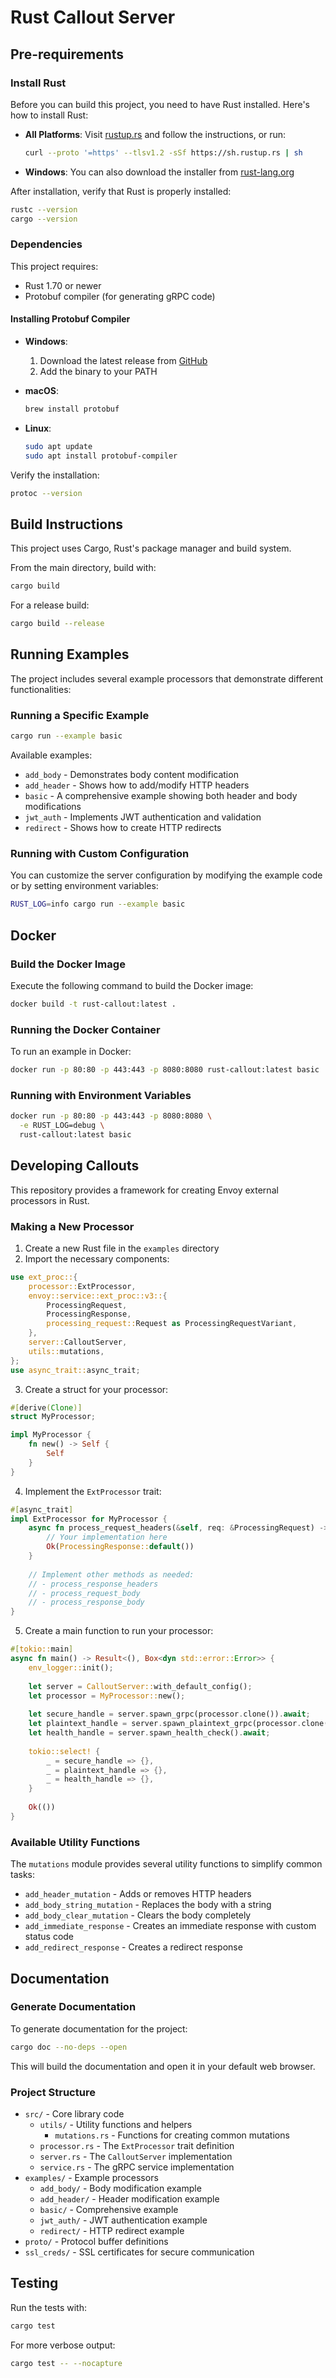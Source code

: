 # Rust Callout Server

## Pre-requirements

### Install Rust

Before you can build this project, you need to have Rust installed. Here's how to install Rust:

- **All Platforms**: Visit [rustup.rs](https://rustup.rs/) and follow the instructions, or run:
  ```sh
  curl --proto '=https' --tlsv1.2 -sSf https://sh.rustup.rs | sh
  ```

- **Windows**: You can also download the installer from [rust-lang.org](https://www.rust-lang.org/tools/install)

After installation, verify that Rust is properly installed:
```sh
rustc --version
cargo --version
```

### Dependencies

This project requires:
- Rust 1.70 or newer
- Protobuf compiler (for generating gRPC code)

#### Installing Protobuf Compiler

- **Windows**:
  1. Download the latest release from [GitHub](https://github.com/protocolbuffers/protobuf/releases)
  2. Add the binary to your PATH

- **macOS**:
  ```sh
  brew install protobuf
  ```

- **Linux**:
  ```sh
  sudo apt update
  sudo apt install protobuf-compiler
  ```

Verify the installation:
```sh
protoc --version
```

## Build Instructions

This project uses Cargo, Rust's package manager and build system.

From the main directory, build with:

```sh
cargo build
```

For a release build:

```sh
cargo build --release
```

## Running Examples

The project includes several example processors that demonstrate different functionalities:

### Running a Specific Example

```sh
cargo run --example basic
```

Available examples:
- `add_body` - Demonstrates body content modification
- `add_header` - Shows how to add/modify HTTP headers
- `basic` - A comprehensive example showing both header and body modifications
- `jwt_auth` - Implements JWT authentication and validation
- `redirect` - Shows how to create HTTP redirects

### Running with Custom Configuration

You can customize the server configuration by modifying the example code or by setting environment variables:

```sh
RUST_LOG=info cargo run --example basic
```

## Docker

### Build the Docker Image

Execute the following command to build the Docker image:

```sh
docker build -t rust-callout:latest .
```

### Running the Docker Container

To run an example in Docker:

```sh
docker run -p 80:80 -p 443:443 -p 8080:8080 rust-callout:latest basic
```

### Running with Environment Variables

```sh
docker run -p 80:80 -p 443:443 -p 8080:8080 \
  -e RUST_LOG=debug \
  rust-callout:latest basic
```

## Developing Callouts

This repository provides a framework for creating Envoy external processors in Rust.

### Making a New Processor

1. Create a new Rust file in the `examples` directory
2. Import the necessary components:

```rust
use ext_proc::{
    processor::ExtProcessor,
    envoy::service::ext_proc::v3::{
        ProcessingRequest,
        ProcessingResponse,
        processing_request::Request as ProcessingRequestVariant,
    },
    server::CalloutServer,
    utils::mutations,
};
use async_trait::async_trait;
```

3. Create a struct for your processor:

```rust
#[derive(Clone)]
struct MyProcessor;

impl MyProcessor {
    fn new() -> Self {
        Self
    }
}
```

4. Implement the `ExtProcessor` trait:

```rust
#[async_trait]
impl ExtProcessor for MyProcessor {
    async fn process_request_headers(&self, req: &ProcessingRequest) -> Result<ProcessingResponse, ProcessingError> {
        // Your implementation here
        Ok(ProcessingResponse::default())
    }
    
    // Implement other methods as needed:
    // - process_response_headers
    // - process_request_body
    // - process_response_body
}
```

5. Create a main function to run your processor:

```rust
#[tokio::main]
async fn main() -> Result<(), Box<dyn std::error::Error>> {
    env_logger::init();
    
    let server = CalloutServer::with_default_config();
    let processor = MyProcessor::new();
    
    let secure_handle = server.spawn_grpc(processor.clone()).await;
    let plaintext_handle = server.spawn_plaintext_grpc(processor.clone()).await;
    let health_handle = server.spawn_health_check().await;
    
    tokio::select! {
        _ = secure_handle => {},
        _ = plaintext_handle => {},
        _ = health_handle => {},
    }
    
    Ok(())
}
```

### Available Utility Functions

The `mutations` module provides several utility functions to simplify common tasks:

- `add_header_mutation` - Adds or removes HTTP headers
- `add_body_string_mutation` - Replaces the body with a string
- `add_body_clear_mutation` - Clears the body completely
- `add_immediate_response` - Creates an immediate response with custom status code
- `add_redirect_response` - Creates a redirect response

## Documentation

### Generate Documentation

To generate documentation for the project:

```sh
cargo doc --no-deps --open
```

This will build the documentation and open it in your default web browser.

### Project Structure

- `src/` - Core library code
  - `utils/` - Utility functions and helpers
    - `mutations.rs` - Functions for creating common mutations
  - `processor.rs` - The `ExtProcessor` trait definition
  - `server.rs` - The `CalloutServer` implementation
  - `service.rs` - The gRPC service implementation
- `examples/` - Example processors
  - `add_body/` - Body modification example
  - `add_header/` - Header modification example
  - `basic/` - Comprehensive example
  - `jwt_auth/` - JWT authentication example
  - `redirect/` - HTTP redirect example
- `proto/` - Protocol buffer definitions
- `ssl_creds/` - SSL certificates for secure communication

## Testing

Run the tests with:

```sh
cargo test
```

For more verbose output:

```sh
cargo test -- --nocapture
```
